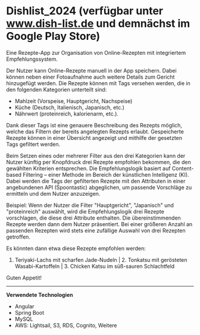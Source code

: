 # Dishlist_2024 (verfügbar unter www.dish-list.de und demnächst im Google Play Store)
Eine Rezepte-App zur Organisation von Online-Rezepten mit integriertem Empfehlungssystem.

Der Nutzer kann Online-Rezepte manuell in der App speichern. Dabei können neben einer Fotoaufnahme auch weitere Details zum Gericht hinzugefügt werden. Die Rezepte können mit Tags versehen werden, die in den folgenden Kategorien unterteilt sind:

- Mahlzeit (Vorspeise, Hauptgericht, Nachspeise)  
- Küche (Deutsch, Italienisch, Japanisch, etc.)  
- Nährwert (proteinreich, kalorienarm, etc.).

Dank dieser Tags ist eine genauere Beschreibung des Rezepts möglich, welche das Filtern der bereits angelegten Rezepts erlaubt.
Gespeicherte Rezepte können in einer Übersicht angezeigt und mithilfe der gesetzten Tags gefiltert werden.

Beim Setzen eines oder mehrerer Filter aus den drei Kategorien kann der Nutzer künftig per Knopfdruck drei Rezepte empfohlen bekommen, die den gewählten Kriterien entsprechen. Die Empfehlungslogik basiert auf Content-based Filtering – einer Methode im Bereich der künstlichen Intelligenz (KI). Dabei werden die Tags der gefilterten Rezepte mit den Attributen in einer angebundenen API (Spoontastic) abgeglichen, um passende Vorschläge zu ermitteln und dem Nutzer anzuzeigen.

Beispiel: Wenn der Nutzer die Filter "Hauptgericht", "Japanisch" und "proteinreich" auswählt, wird die Empfehlungslogik drei Rezepte vorschlagen, die diese drei Attribute enthalten. Die übereinstimmenden Rezepte werden dann dem Nutzer präsentiert. Bei einer größeren Anzahl an passenden Rezepten wird stets eine zufällige Auswahl von drei Rezepten getroffen.

Es könnten dann etwa diese Rezepte empfohlen werden:

1. Teriyaki-Lachs mit scharfen Jade-Nudeln | 2. Tonkatsu mit gerösteten Wasabi-Kartoffeln | 3. Chicken Katsu im süß-sauren Schlachtfeld 

Guten Appetit!





____


**Verwendete Technologien**

- Angular
- Spring Boot
- MySQL
- AWS: Lightsail, S3, RDS, Cognito, Weitere
  
